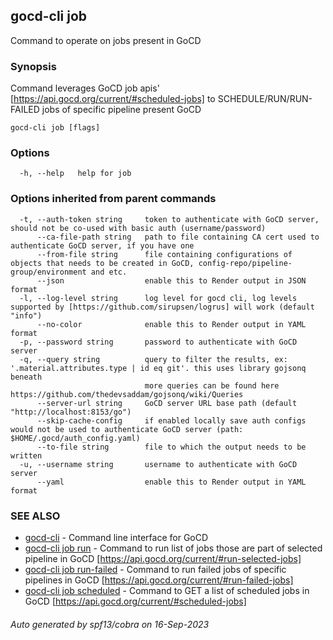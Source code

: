 ## gocd-cli job

Command to operate on jobs present in GoCD

### Synopsis

Command leverages GoCD job apis'
[https://api.gocd.org/current/#scheduled-jobs] to
SCHEDULE/RUN/RUN-FAILED jobs of specific pipeline present GoCD

```
gocd-cli job [flags]
```

### Options

```
  -h, --help   help for job
```

### Options inherited from parent commands

```
  -t, --auth-token string     token to authenticate with GoCD server, should not be co-used with basic auth (username/password)
      --ca-file-path string   path to file containing CA cert used to authenticate GoCD server, if you have one
      --from-file string      file containing configurations of objects that needs to be created in GoCD, config-repo/pipeline-group/environment and etc.
      --json                  enable this to Render output in JSON format
  -l, --log-level string      log level for gocd cli, log levels supported by [https://github.com/sirupsen/logrus] will work (default "info")
      --no-color              enable this to Render output in YAML format
  -p, --password string       password to authenticate with GoCD server
  -q, --query string          query to filter the results, ex: '.material.attributes.type | id eq git'. this uses library gojsonq beneath
                              more queries can be found here https://github.com/thedevsaddam/gojsonq/wiki/Queries
      --server-url string     GoCD server URL base path (default "http://localhost:8153/go")
      --skip-cache-config     if enabled locally save auth configs would not be used to authenticate GoCD server (path: $HOME/.gocd/auth_config.yaml)
      --to-file string        file to which the output needs to be written
  -u, --username string       username to authenticate with GoCD server
      --yaml                  enable this to Render output in YAML format
```

### SEE ALSO

* [gocd-cli](gocd-cli.md)	 - Command line interface for GoCD
* [gocd-cli job run](gocd-cli_job_run.md)	 - Command to run list of jobs those are part of selected pipeline in GoCD [https://api.gocd.org/current/#run-selected-jobs]
* [gocd-cli job run-failed](gocd-cli_job_run-failed.md)	 - Command to run failed jobs of specific pipelines in GoCD [https://api.gocd.org/current/#run-failed-jobs]
* [gocd-cli job scheduled](gocd-cli_job_scheduled.md)	 - Command to GET a list of scheduled jobs in GoCD [https://api.gocd.org/current/#scheduled-jobs]

###### Auto generated by spf13/cobra on 16-Sep-2023
